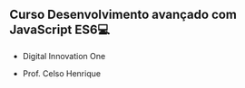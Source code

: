 ## **Curso Desenvolvimento avançado com JavaScript ES6**:computer:

- Digital Innovation One

- Prof. Celso Henrique

  ​